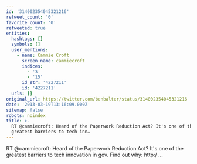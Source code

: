 ```yaml
---
id: '314002354045321216'
retweet_count: '0'
favorite_count: '0'
retweeted: true
entities:
  hashtags: []
  symbols: []
  user_mentions:
    - name: Cammie Croft
      screen_name: cammiecroft
      indices:
        - '3'
        - '15'
      id_str: '4227211'
      id: '4227211'
  urls: []
original_url: https://twitter.com/benbalter/status/314002354045321216
date: '2013-03-19T13:16:09.000Z'
sitemap: false
robots: noindex
title: >-
  RT @cammiecroft: Heard of the Paperwork Reduction Act? It's one of the
  greatest barriers to tech inn…
---
```


RT @cammiecroft: Heard of the Paperwork Reduction Act? It's one of the greatest barriers to tech innovation in gov. Find out why: http:/ ...